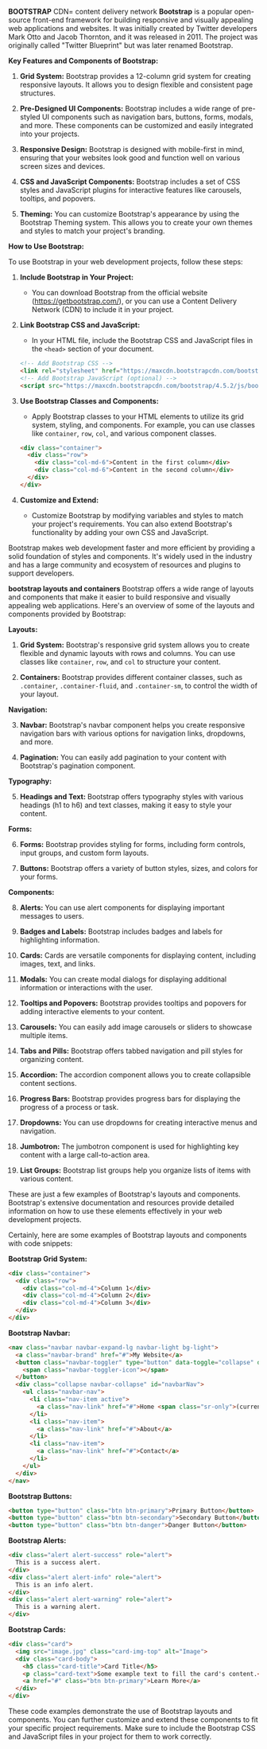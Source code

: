 **BOOTSTRAP**
CDN= content delivery network
**Bootstrap** is a popular open-source front-end framework for building responsive and visually appealing web applications and websites. It was initially created by Twitter developers Mark Otto and Jacob Thornton, and it was released in 2011. The project was originally called "Twitter Blueprint" but was later renamed Bootstrap.

**Key Features and Components of Bootstrap:**

1. **Grid System:** Bootstrap provides a 12-column grid system for creating responsive layouts. It allows you to design flexible and consistent page structures.

2. **Pre-Designed UI Components:** Bootstrap includes a wide range of pre-styled UI components such as navigation bars, buttons, forms, modals, and more. These components can be customized and easily integrated into your projects.

3. **Responsive Design:** Bootstrap is designed with mobile-first in mind, ensuring that your websites look good and function well on various screen sizes and devices.

4. **CSS and JavaScript Components:** Bootstrap includes a set of CSS styles and JavaScript plugins for interactive features like carousels, tooltips, and popovers.

5. **Theming:** You can customize Bootstrap's appearance by using the Bootstrap Theming system. This allows you to create your own themes and styles to match your project's branding.

**How to Use Bootstrap:**

To use Bootstrap in your web development projects, follow these steps:

1. **Include Bootstrap in Your Project:**
   - You can download Bootstrap from the official website (https://getbootstrap.com/), or you can use a Content Delivery Network (CDN) to include it in your project.

2. **Link Bootstrap CSS and JavaScript:**
   - In your HTML file, include the Bootstrap CSS and JavaScript files in the `<head>` section of your document.
   
   ```html
   <!-- Add Bootstrap CSS -->
   <link rel="stylesheet" href="https://maxcdn.bootstrapcdn.com/bootstrap/4.5.2/css/bootstrap.min.css">
   <!-- Add Bootstrap JavaScript (optional) -->
   <script src="https://maxcdn.bootstrapcdn.com/bootstrap/4.5.2/js/bootstrap.min.js"></script>
   ```

3. **Use Bootstrap Classes and Components:**
   - Apply Bootstrap classes to your HTML elements to utilize its grid system, styling, and components. For example, you can use classes like `container`, `row`, `col`, and various component classes.

   ```html
   <div class="container">
     <div class="row">
       <div class="col-md-6">Content in the first column</div>
       <div class="col-md-6">Content in the second column</div>
     </div>
   </div>
   ```

4. **Customize and Extend:**
   - Customize Bootstrap by modifying variables and styles to match your project's requirements. You can also extend Bootstrap's functionality by adding your own CSS and JavaScript.

Bootstrap makes web development faster and more efficient by providing a solid foundation of styles and components. It's widely used in the industry and has a large community and ecosystem of resources and plugins to support developers.





**bootstrap layouts and containers**
Bootstrap offers a wide range of layouts and components that make it easier to build responsive and visually appealing web applications. Here's an overview of some of the layouts and components provided by Bootstrap:

**Layouts:**

1. **Grid System:** Bootstrap's responsive grid system allows you to create flexible and dynamic layouts with rows and columns. You can use classes like `container`, `row`, and `col` to structure your content.

2. **Containers:** Bootstrap provides different container classes, such as `.container`, `.container-fluid`, and `.container-sm`, to control the width of your layout.

**Navigation:**

3. **Navbar:** Bootstrap's navbar component helps you create responsive navigation bars with various options for navigation links, dropdowns, and more.

4. **Pagination:** You can easily add pagination to your content with Bootstrap's pagination component.

**Typography:**

5. **Headings and Text:** Bootstrap offers typography styles with various headings (h1 to h6) and text classes, making it easy to style your content.

**Forms:**

6. **Forms:** Bootstrap provides styling for forms, including form controls, input groups, and custom form layouts.

7. **Buttons:** Bootstrap offers a variety of button styles, sizes, and colors for your forms.

**Components:**

8. **Alerts:** You can use alert components for displaying important messages to users.

9. **Badges and Labels:** Bootstrap includes badges and labels for highlighting information.

10. **Cards:** Cards are versatile components for displaying content, including images, text, and links.

11. **Modals:** You can create modal dialogs for displaying additional information or interactions with the user.

12. **Tooltips and Popovers:** Bootstrap provides tooltips and popovers for adding interactive elements to your content.

13. **Carousels:** You can easily add image carousels or sliders to showcase multiple items.

14. **Tabs and Pills:** Bootstrap offers tabbed navigation and pill styles for organizing content.

15. **Accordion:** The accordion component allows you to create collapsible content sections.

16. **Progress Bars:** Bootstrap provides progress bars for displaying the progress of a process or task.

17. **Dropdowns:** You can use dropdowns for creating interactive menus and navigation.

18. **Jumbotron:** The jumbotron component is used for highlighting key content with a large call-to-action area.

19. **List Groups:** Bootstrap list groups help you organize lists of items with various content.

These are just a few examples of Bootstrap's layouts and components. Bootstrap's extensive documentation and resources provide detailed information on how to use these elements effectively in your web development projects.

Certainly, here are some examples of Bootstrap layouts and components with code snippets:

**Bootstrap Grid System:**

```html
<div class="container">
  <div class="row">
    <div class="col-md-4">Column 1</div>
    <div class="col-md-4">Column 2</div>
    <div class="col-md-4">Column 3</div>
  </div>
</div>
```

**Bootstrap Navbar:**

```html
<nav class="navbar navbar-expand-lg navbar-light bg-light">
  <a class="navbar-brand" href="#">My Website</a>
  <button class="navbar-toggler" type="button" data-toggle="collapse" data-target="#navbarNav" aria-controls="navbarNav" aria-expanded="false" aria-label="Toggle navigation">
    <span class="navbar-toggler-icon"></span>
  </button>
  <div class="collapse navbar-collapse" id="navbarNav">
    <ul class="navbar-nav">
      <li class="nav-item active">
        <a class="nav-link" href="#">Home <span class="sr-only">(current)</span></a>
      </li>
      <li class="nav-item">
        <a class="nav-link" href="#">About</a>
      </li>
      <li class="nav-item">
        <a class="nav-link" href="#">Contact</a>
      </li>
    </ul>
  </div>
</nav>
```

**Bootstrap Buttons:**

```html
<button type="button" class="btn btn-primary">Primary Button</button>
<button type="button" class="btn btn-secondary">Secondary Button</button>
<button type="button" class="btn btn-danger">Danger Button</button>
```

**Bootstrap Alerts:**

```html
<div class="alert alert-success" role="alert">
  This is a success alert.
</div>
<div class="alert alert-info" role="alert">
  This is an info alert.
</div>
<div class="alert alert-warning" role="alert">
  This is a warning alert.
</div>
```

**Bootstrap Cards:**

```html
<div class="card">
  <img src="image.jpg" class="card-img-top" alt="Image">
  <div class="card-body">
    <h5 class="card-title">Card Title</h5>
    <p class="card-text">Some example text to fill the card's content.</p>
    <a href="#" class="btn btn-primary">Learn More</a>
  </div>
</div>
```

These code examples demonstrate the use of Bootstrap layouts and components. You can further customize and extend these components to fit your specific project requirements. Make sure to include the Bootstrap CSS and JavaScript files in your project for them to work correctly.


